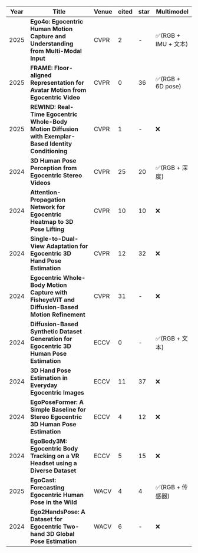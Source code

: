 | Year | Title | Venue | cited | star | Multimodel |
|------|-------|-------|-------|------|------------|
| 2025 | **Ego4o: Egocentric Human Motion Capture and Understanding from Multi-Modal Input** | CVPR | 2 | - | ✅(RGB + IMU + 文本) |
| 2025 | **FRAME: Floor-aligned Representation for Avatar Motion from Egocentric Video** | CVPR | 0 | 36 | ✅(RGB + 6D pose) |
| 2025 | **REWIND: Real-Time Egocentric Whole-Body Motion Diffusion with Exemplar-Based Identity Conditioning** | CVPR | 1 | - | ❌ |
| 2024 | **3D Human Pose Perception from Egocentric Stereo Videos** | CVPR | 25 | 20 | ✅(RGB + 深度) |
| 2024 | **Attention-Propagation Network for Egocentric Heatmap to 3D Pose Lifting** | CVPR | 10 | 10 | ❌ |
| 2024 | **Single-to-Dual-View Adaptation for Egocentric 3D Hand Pose Estimation** | CVPR | 12 | 32 | ❌ |
| 2024 | **Egocentric Whole-Body Motion Capture with FisheyeViT and Diffusion-Based Motion Refinement** | CVPR | 31 | - | ❌ |
| 2024 | **Diffusion-Based Synthetic Dataset Generation for Egocentric 3D Human Pose Estimation** | ECCV | 0 | - | ✅(RGB + 文本) |
| 2024 | **3D Hand Pose Estimation in Everyday Egocentric Images** | ECCV | 11 | 37 | ❌ |
| 2024 | **EgoPoseFormer: A Simple Baseline for Stereo Egocentric 3D Human Pose Estimation** | ECCV | 4 | 12 | ❌ |
| 2024 | **EgoBody3M: Egocentric Body Tracking on a VR Headset using a Diverse Dataset** | ECCV | 5 | 15 | ❌ |
| 2025 | **EgoCast: Forecasting Egocentric Human Pose in the Wild** | WACV | 4 | 4 | ✅(RGB + 传感器) |
| 2024 | **Ego2HandsPose: A Dataset for Egocentric Two-hand 3D Global Pose Estimation** | WACV | 6 | - | ❌ |
